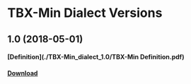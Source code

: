 # TBX-Min Dialect Versions

## 1.0 (2018-05-01)
#### [Definition](./TBX-Min_dialect_1.0/TBX-Min Definition.pdf)
#### [Download](./TBX-Min_dialect_1.0.zip)
